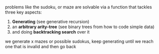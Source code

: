 problems like the sudoku, or maze are solvable via a function that tackles three key aspects:

1. **Generating** (see generative recursion)
2. an **arbitrary arity-tree** (see binary trees from how to code simple data)
3. and doing **backtracking search** over it

we generate x mazes or possible sudokus, keep generating until we reach one that is invalid and then go back
